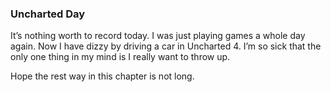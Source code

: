 ### Uncharted Day
It’s nothing worth to record today. I was just playing games a whole day again. Now I have dizzy by driving a car in Uncharted 4. I’m so sick that the only one thing in my mind is I really want to throw up.

Hope the rest way in this chapter is not long.
